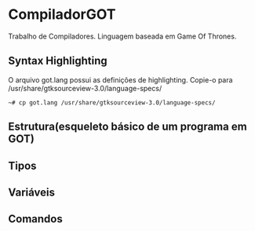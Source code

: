 CompiladorGOT
=============

Trabalho de Compiladores. Linguagem baseada em Game Of Thrones.

## Syntax Highlighting

O arquivo got.lang possui as definições de highlighting. Copie-o para /usr/share/gtksourceview-3.0/language-specs/

`~# cp got.lang /usr/share/gtksourceview-3.0/language-specs/`

## Estrutura(esqueleto básico de um programa em GOT)


## Tipos


## Variáveis


## Comandos

